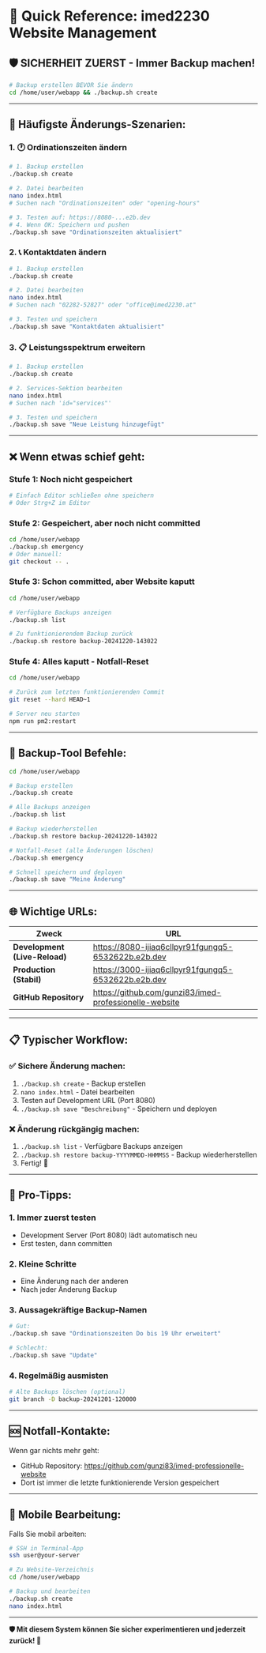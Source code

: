 # 🚀 Quick Reference: imed2230 Website Management

## 🛡️ **SICHERHEIT ZUERST - Immer Backup machen!**

```bash
# Backup erstellen BEVOR Sie ändern
cd /home/user/webapp && ./backup.sh create
```

---

## 📝 **Häufigste Änderungs-Szenarien:**

### **1. 🕐 Ordinationszeiten ändern**
```bash
# 1. Backup erstellen
./backup.sh create

# 2. Datei bearbeiten
nano index.html
# Suchen nach "Ordinationszeiten" oder "opening-hours"

# 3. Testen auf: https://8080-...e2b.dev
# 4. Wenn OK: Speichern und pushen
./backup.sh save "Ordinationszeiten aktualisiert"
```

### **2. 📞 Kontaktdaten ändern**
```bash
# 1. Backup erstellen
./backup.sh create

# 2. Datei bearbeiten
nano index.html
# Suchen nach "02282-52827" oder "office@imed2230.at"

# 3. Testen und speichern
./backup.sh save "Kontaktdaten aktualisiert"
```

### **3. 📋 Leistungsspektrum erweitern**
```bash
# 1. Backup erstellen
./backup.sh create

# 2. Services-Sektion bearbeiten
nano index.html
# Suchen nach 'id="services"'

# 3. Testen und speichern
./backup.sh save "Neue Leistung hinzugefügt"
```

---

## ❌ **Wenn etwas schief geht:**

### **Stufe 1: Noch nicht gespeichert**
```bash
# Einfach Editor schließen ohne speichern
# Oder Strg+Z im Editor
```

### **Stufe 2: Gespeichert, aber noch nicht committed**
```bash
cd /home/user/webapp
./backup.sh emergency
# Oder manuell:
git checkout -- .
```

### **Stufe 3: Schon committed, aber Website kaputt**
```bash
cd /home/user/webapp

# Verfügbare Backups anzeigen
./backup.sh list

# Zu funktionierendem Backup zurück
./backup.sh restore backup-20241220-143022
```

### **Stufe 4: Alles kaputt - Notfall-Reset**
```bash
cd /home/user/webapp

# Zurück zum letzten funktionierenden Commit
git reset --hard HEAD~1

# Server neu starten
npm run pm2:restart
```

---

## 🔧 **Backup-Tool Befehle:**

```bash
cd /home/user/webapp

# Backup erstellen
./backup.sh create

# Alle Backups anzeigen  
./backup.sh list

# Backup wiederherstellen
./backup.sh restore backup-20241220-143022

# Notfall-Reset (alle Änderungen löschen)
./backup.sh emergency

# Schnell speichern und deployen
./backup.sh save "Meine Änderung"
```

---

## 🌐 **Wichtige URLs:**

| Zweck | URL |
|-------|-----|
| **Development (Live-Reload)** | https://8080-ijiaq6cllpyr91fgungq5-6532622b.e2b.dev |
| **Production (Stabil)** | https://3000-ijiaq6cllpyr91fgungq5-6532622b.e2b.dev |
| **GitHub Repository** | https://github.com/gunzi83/imed-professionelle-website |

---

## 📋 **Typischer Workflow:**

### **✅ Sichere Änderung machen:**
1. `./backup.sh create` - Backup erstellen
2. `nano index.html` - Datei bearbeiten  
3. Testen auf Development URL (Port 8080)
4. `./backup.sh save "Beschreibung"` - Speichern und deployen

### **❌ Änderung rückgängig machen:**
1. `./backup.sh list` - Verfügbare Backups anzeigen
2. `./backup.sh restore backup-YYYYMMDD-HHMMSS` - Backup wiederherstellen
3. Fertig! 🎉

---

## 🎯 **Pro-Tipps:**

### **1. Immer zuerst testen**
- Development Server (Port 8080) lädt automatisch neu
- Erst testen, dann committen

### **2. Kleine Schritte**
- Eine Änderung nach der anderen
- Nach jeder Änderung Backup

### **3. Aussagekräftige Backup-Namen**
```bash
# Gut:
./backup.sh save "Ordinationszeiten Do bis 19 Uhr erweitert"

# Schlecht:
./backup.sh save "Update"
```

### **4. Regelmäßig ausmisten**
```bash
# Alte Backups löschen (optional)
git branch -D backup-20241201-120000
```

---

## 🆘 **Notfall-Kontakte:**

Wenn gar nichts mehr geht:
- GitHub Repository: https://github.com/gunzi83/imed-professionelle-website
- Dort ist immer die letzte funktionierende Version gespeichert

---

## 📱 **Mobile Bearbeitung:**

Falls Sie mobil arbeiten:
```bash
# SSH in Terminal-App
ssh user@your-server

# Zu Website-Verzeichnis
cd /home/user/webapp

# Backup und bearbeiten
./backup.sh create
nano index.html
```

---

**🛡️ Mit diesem System können Sie sicher experimentieren und jederzeit zurück! 🚀**